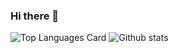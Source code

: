 ### Hi there 👋
![Top Languages Card](https://github-readme-stats.vercel.app/api/top-langs/?username=TheDancingClown)
![Github stats](https://github-readme-stats.vercel.app/api?username=TheDancingClown&theme=slateorange&show_icons=true&count_private=true)

<!--
**TheDancingClown/TheDancingClown** is a ✨ _special_ ✨ repository because its `README.md` (this file) appears on your GitHub profile.

Here are some ideas to get you started:

- 🔭 I’m currently working on ...
- 🌱 I’m currently learning ...
- 👯 I’m looking to collaborate on ...
- 🤔 I’m looking for help with ...
- 💬 Ask me about ...
- 📫 How to reach me: ...
- 😄 Pronouns: ...
- ⚡ Fun fact: ...
-->
